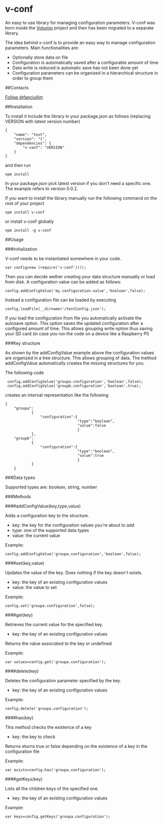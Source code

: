# v-conf
An easy to use library for managing configuration parameters. V-conf was born inside the [Volumio](http://volumio.org 'The volumio project website') project
and then has been migrated to a separate library. 

The idea behind v-conf is to provide an easy way to manage configuration parameters. Main functionalities are:

* Optionally store data on file
* Configuration is automatically saved after a configurable amount of time
* Data write is reduced is automatic save has not been done yet
* Configuration parameters can be organized in a hierarchical structure in order to group them

##Contacts

<a href="https://twitter.com/fanciullim" class="twitter-follow-button" data-show-count="false" data-size="large">Follow @fanciullim</a> <script>!function(d,s,id){var js,fjs=d.getElementsByTagName(s)[0],p=/^http:/.test(d.location)?'http':'https';if(!d.getElementById(id)){js=d.createElement(s);js.id=id;js.src=p+'://platform.twitter.com/widgets.js';fjs.parentNode.insertBefore(js,fjs);}}(document, 'script', 'twitter-wjs');</script>

##Installation

To install it include the library in your package.json as follows (replacing VERSION with latest version number)

    {
        "name": "test",
        "version": "1",
        "dependencies": {
            "v-conf": "VERSION"
        }
    }

and then run 

    npm install
    
In your package.json pick latest version if you don't need a specific one. The example refers to version 0.0.2.

If you want to install the library manually run the following command on the root of your project

    npm install v-conf
   
or install v-conf globally

    npm install -g v-conf
    
##Usage

###Initialization

V-conf needs to be instantiated somewhere in your code. 

    var config=new (require('v-conf'))();
    
Then you can decide wether creating your data structure manually or load from disk. A configuration value can be added as follows:

    config.addConfigValue('my.configuration.value','boolean',false);
    
Instead a configuration file can be loaded by executing
 
    config.loadFile(__dirname+'/testConfig.json');
    
If you load the configuration from file you automatically activate the autosave option. This option saves the updated configuration after
a configured amount of time. This allows grouping write option thus saving your SD card (in case you run the code on a device like a
Raspberry PI)

###Key structure

As shown by the addConfigValue example above the configuration values are organized in a tree structure. This allows grouping of  data.
The method addConfigValue automatically creates the missing structures for you.

The following code

     config.addConfigValue('groupa.configuration','boolean',false);
     config.addConfigValue('groupb.configuration','boolean',true);
     
creates an internal representation like the following

    {
        "groupa":
                {
                    "configuration":{
                                     "type":"boolean",
                                     "value":false
                                     }
                },
        "groupb":
                {
                    "configuration":{
                                     "type":"boolean",
                                     "value":true
                                     }
                }
        }
        
###Data types

Supported types are: boolean, string, number

###Methods

####addConfigValue(key,type,value)

Adds a configuration key to the structure.

* key:   the key for the configuration values you're about to add
* type:  one of the supported data types
* value: the current value

Example:

    config.addConfigValue('groupa.configuration','boolean',false);

####set(key,value)

Updates the value of the key. Does nothing if the key doesn't exists.

* key:   the key of an existing configuration values
* value: the value to set

Example:

    config.set('groupa.configuration',false);
    
####get(key)

Retrieves the current value for the specified key.

* key:   the key of an existing configuration values

Returns the value associated to the key or undefined

Example:

    var values=config.get('groupa.configuration');
    
####delete(key)

Deletes the configuration parameter specified by the key.

* key:   the key of an existing configuration values

Example:

    config.delete('groupa.configuration');
    
####has(key)

This method checks the existence of a key

* key:   the key to check

Returns eturns true or false depending on the existence of a key in the configuration file

Example:

    var exists=config.has('groupa.configuration');    
    
####getKeys(key)

Lists all the children keys of the specified one.

* key:   the key of an existing configuration values

Example:

    var keys=config.getKeys('groupa.configuration');
    
